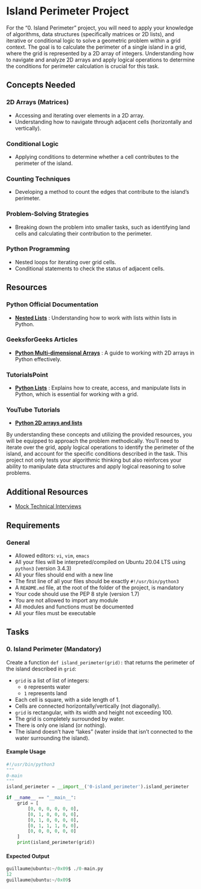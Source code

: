 # Island Perimeter Project

For the “0. Island Perimeter” project, you will need to apply your knowledge of algorithms, data structures (specifically matrices or 2D lists), and iterative or conditional logic to solve a geometric problem within a grid context. The goal is to calculate the perimeter of a single island in a grid, where the grid is represented by a 2D array of integers. Understanding how to navigate and analyze 2D arrays and apply logical operations to determine the conditions for perimeter calculation is crucial for this task.

## Concepts Needed

### 2D Arrays (Matrices)
- Accessing and iterating over elements in a 2D array.
- Understanding how to navigate through adjacent cells (horizontally and vertically).

### Conditional Logic
- Applying conditions to determine whether a cell contributes to the perimeter of the island.

### Counting Techniques
- Developing a method to count the edges that contribute to the island’s perimeter.

### Problem-Solving Strategies
- Breaking down the problem into smaller tasks, such as identifying land cells and calculating their contribution to the perimeter.

### Python Programming
- Nested loops for iterating over grid cells.
- Conditional statements to check the status of adjacent cells.

## Resources

### Python Official Documentation
- [**Nested Lists**](https://docs.python.org/3/tutorial/datastructures.html#nested-list-comprehensions) : Understanding how to work with lists within lists in Python.

### GeeksforGeeks Articles
- [**Python Multi-dimensional Arrays**](https://www.geeksforgeeks.org/python-using-2d-arrays-lists-the-right-way/) : A guide to working with 2D arrays in Python effectively.

### TutorialsPoint
- [**Python Lists**](https://www.tutorialspoint.com/python/python_lists.htm) : Explains how to create, access, and manipulate lists in Python, which is essential for working with a grid.

### YouTube Tutorials
- [**Python 2D arrays and lists**](https://www.youtube.com/watch?feature=shared&v=aNzepGawwCI)

By understanding these concepts and utilizing the provided resources, you will be equipped to approach the problem methodically. You’ll need to iterate over the grid, apply logical operations to identify the perimeter of the island, and account for the specific conditions described in the task. This project not only tests your algorithmic thinking but also reinforces your ability to manipulate data structures and apply logical reasoning to solve problems.

## Additional Resources
- [Mock Technical Interviews](https://www.youtube.com/watch?feature=shared&v=fFgEM6CMQc4)

## Requirements

### General
- Allowed editors: `vi`, `vim`, `emacs`
- All your files will be interpreted/compiled on Ubuntu 20.04 LTS using `python3` (version 3.4.3)
- All your files should end with a new line
- The first line of all your files should be exactly `#!/usr/bin/python3`
- A `README.md` file, at the root of the folder of the project, is mandatory
- Your code should use the PEP 8 style (version 1.7)
- You are not allowed to import any module
- All modules and functions must be documented
- All your files must be executable

## Tasks

### 0. Island Perimeter (Mandatory)
Create a function `def island_perimeter(grid):` that returns the perimeter of the island described in `grid`:

- `grid` is a list of list of integers:
  - `0` represents water
  - `1` represents land
- Each cell is square, with a side length of 1.
- Cells are connected horizontally/vertically (not diagonally).
- `grid` is rectangular, with its width and height not exceeding 100.
- The grid is completely surrounded by water.
- There is only one island (or nothing).
- The island doesn’t have “lakes” (water inside that isn’t connected to the water surrounding the island).

#### Example Usage
```python
#!/usr/bin/python3
"""
0-main
"""
island_perimeter = __import__('0-island_perimeter').island_perimeter

if __name__ == "__main__":
    grid = [
        [0, 0, 0, 0, 0, 0],
        [0, 1, 0, 0, 0, 0],
        [0, 1, 0, 0, 0, 0],
        [0, 1, 1, 1, 0, 0],
        [0, 0, 0, 0, 0, 0]
    ]
    print(island_perimeter(grid))
```

#### Expected Output
```python
guillaume@ubuntu:~/0x09$ ./0-main.py
12
guillaume@ubuntu:~/0x09$
